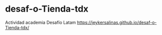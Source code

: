 # desaf-o-Tienda-tdx
Actividad academia Desafío Latam
https://jeykersalinas.github.io/desaf-o-Tienda-tdx/
